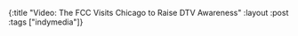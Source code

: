 {:title "Video: The FCC Visits Chicago to Raise DTV Awareness"
:layout :post
:tags  ["indymedia"]}

<object width="425" height="344"><param name="movie" value="http://www.youtube.com/v/FPnyVzD_lm8&hl=en&fs=1"></param><param name="allowFullScreen" value="true"></param><param name="allowscriptaccess" value="always"></param><embed src="http://www.youtube.com/v/FPnyVzD_lm8&hl=en&fs=1" type="application/x-shockwave-flash" allowscriptaccess="always" allowfullscreen="true" width="425" height="344"></embed></object>